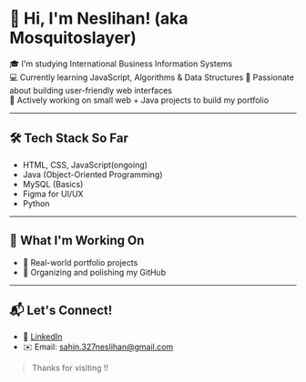 # 👋 Hi, I'm Neslihan! (aka Mosquitoslayer)

🎓 I'm studying International Business Information Systems  
💻 Currently learning JavaScript, Algorithms & Data Structures 
🎯 Passionate about building user-friendly web interfaces  
🚀 Actively working on small web + Java projects to build my portfolio  

---

## 🛠️ Tech Stack So Far
- HTML, CSS, JavaScript(ongoing)
- Java (Object-Oriented Programming)
- MySQL (Basics)
- Figma for UI/UX
- Python 

---

## 🧠 What I'm Working On
- 🧪 Real-world portfolio projects
- 📁 Organizing and polishing my GitHub

---

## 📬 Let's Connect!
- 💼 [LinkedIn](https://www.linkedin.com/in/yourprofile)
- ✉️ Email: sahin.327neslihan@gmail.com

> Thanks for visiting !! 

